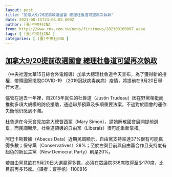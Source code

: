 ```yaml
---
layout: post
title: "加拿大9/20提前改選國會 總理杜魯道可望再次執政"
date: 2021-08-15T23:04:02.000Z
author: (臺)中央社CNA
from: https://www.cna.com.tw/news/firstnews/202108160007.aspx
tags: [ (臺)中央社CNA ]
categories: [ (臺)中央社CNA ]
---
```

<!--1629068642000-->
[加拿大9/20提前改選國會 總理杜魯道可望再次執政](https://www.cna.com.tw/news/firstnews/202108160007.aspx)
------

<div>
<div></div><div class="paragraph"><p>（中央社渥太華15日綜合外電報導）加拿大總理杜魯道今天宣布，為了獲得新的授權，帶領國家擺脫COVID-19 （2019冠狀病毒疾病）疫情，將提前在9月20日舉行大選。</p><p>儘管在過去一年裡，自2015年就任的杜魯道（Justin Trudeau）因在野黨相挺而推動多項大規模的防疫援助，通過聯邦預算及多項重要法案，不過對於國會的運作失衡他仍感到不滿。</p><p>杜魯道在今天會見加拿大總督西蒙（Mary Simon），請她解散國會展開提前選舉，而民調顯示，杜魯道領導的自由黨（Liberals）很可能重新掌權。</p><p>阿巴卡斯數據（Abacus Data）近期民調顯示，自由黨支持率達37%很有可能贏得多數；保守黨（Conservatives）28%；至於左翼目前與自由黨合作且支持度有起色的新民主黨（New Democrat Party）則是20%。</p><p>若自由黨意欲在9月20日大選贏得多數，必須在眾議院338席取得至少170席，比目前再多15席。（譯者：曹宇帆）1100816</p></div>
</div>
